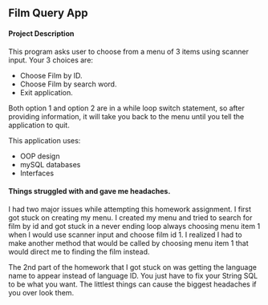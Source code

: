## Film Query App

#### Project Description
This program asks user to choose from a menu of 3 items using scanner input.
Your 3 choices are:
- Choose Film by ID.
- Choose Film by search word.
- Exit application.

Both option 1 and option 2 are in a while loop switch statement, so after providing information, it will take you back to the menu until you tell the application to quit.

This application uses:
- OOP design
- mySQL databases
- Interfaces

#### Things struggled with and gave me headaches.
I had two major issues while attempting this homework assignment. I first got stuck on  creating my menu. I created my menu and tried to search for film by id and got stuck in a never ending loop always choosing menu item 1 when I would use scanner input and choose film id 1. I realized I had to make another method that would be called by choosing menu item 1 that would direct me to finding the film instead.

The 2nd part of the homework that I got stuck on was getting the language name to appear instead of language ID. You just have to fix your String SQL to be what you want. The littlest things can cause the biggest headaches if you over look them. 
